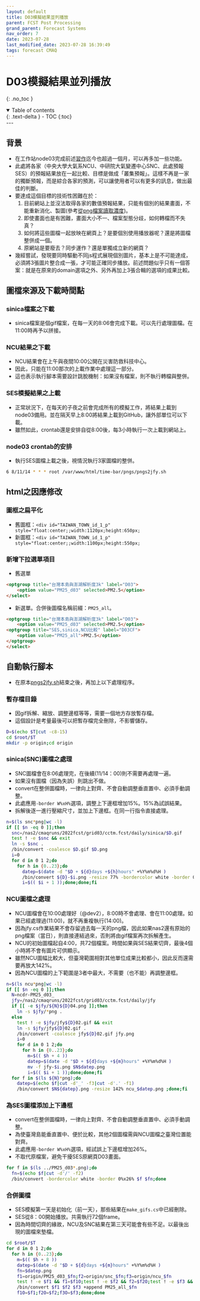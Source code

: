 ```yaml
---
layout: default
title: D03模擬結果並列播放
parent: FCST Post Processing
grand_parent: Forecast Systems
nav_order: 7
date: 2023-07-28
last_modified_date: 2023-07-28 16:39:49
tags: forecast CMAQ
---
```


# D03模擬結果並列播放

{: .no_toc }

<details open markdown="block">
  <summary>
    Table of contents
  </summary>
  {: .text-delta }
- TOC
{:toc}
</details>
---

## 背景

- 在工作站node03完成前述[習作](6.NCDR_demo.md)迄今也超過一個月，可以再多加一些功能。
- 此處將各家（中央大學大氣系NCU、中研院大氣變遷中心SNC、此處預報SES）的預報結果放在一起比較、目標是做成「叢集預報」。這樣不再是一家的獨斷預報，而是綜合各家的預測，可以讓使用者可以有更多的訊息，做出最佳的判斷。
- 要達成這個目標的技術性困難在於：
  1. 目前網站上並沒法取得各家的數值預報結果，只能有個別的結果畫面，不能重新消化、製圖(參考[從png檔案讀取濃度][1])。
  2. 即使畫面也是有困難，畫面大小不一、檔案型態分歧，如何轉檔而不失真？
  3. 如何將這些圖檔一起放映在網頁上？是要個別使用播放器呢？還是將圖檔整併成一個。
  4. 原網站是要廢去？同步運作？還是單獨成立新的網頁？
- 幾經嘗試，發現要同時驅動不同js程式展現個別圖片，基本上是不可能達成，必須將3張圖片整合成一張，才可能正確同步播放。前述問題似乎只有一個答案：就是在原來的domain選項之外、另外再加上3張合輯的選項的成果比較。

## 圖檔來源及下載時間點

### sinica檔案之下載

- sinica檔案是個gif檔案，在每一天的8:06會完成下載。可以先行處理圖檔。在11:00時再予以拼接。

### NCU結果之下載

- NCU結果會在上午與夜間10:00公開在災害防救科技中心。
- 因此，只能在11:00那次的上載作業中處理這一部分。
- 這也表示執行腳本需要設計跳脫機制：如果沒有檔案，則不執行轉檔與整併。

### SES模擬結果之上載

- 正常狀況下，在每天的子夜之前會完成所有的模擬工作，將結果上載到node03備用。並在隔天早上8:00將結果上載到GitHub，讓外部單位可以下載。
- 雖然如此，crontab還是安排自從8:00後，每3小時執行一次上載到網站上。

### node03 crontab的安排

- 執行SES圖檔上載之後，視情況執行3家圖檔的整併。

```bash
6 8/11/14 * * * root /var/www/html/time-bar/pngs/pngs2jfy.sh
```

## html之因應修改

### 圖框之扁平化

- 舊圖框：`<div id="TAIWAN_TOWN_id_1_p" style="float:center;;width:1120px;height:650px;`
- 新圖框：`<div id="TAIWAN_TOWN_id_1_p" style="float:center;;width:1100px;height:550px;`

### 新增下拉選單項目

- 舊選單

```html
<optgroup title="台灣本島與澎湖解析度3k" label="D03">
    <option value="PM25_d03" selected>PM2.5</option>
</select>
```

- 新選單。合併後圖檔名稱前綴：`PM25_all`。

```html
<optgroup title="台灣本島與澎湖解析度3k" label="D03">
    <option value="PM25_d03" selected>PM2.5</option>
<optgroup title="SES,sinica,NCU比較" label="D03CF">
    <option value="PM25_all">PM2.5</option>
</optgroup>
</select>
```

## 自動執行腳本

- 在原本[pngs2jfy.sh](6.NCDR_demo.md#自動執行腳本)結束之後，再加上以下處理程序。

### 暫存檔目錄

- 因gif拆解、縮放、調整邊框等等，需要一個地方存放暫存檔。
- 這個設計是考量最後可以把暫存檔完全刪除，不影響儲存。

```bash
D=$(echo $T|cut -c8-15)
cd $root/$T
mkdir -p origin;cd origin
```

### sinica(SNC)圖檔之處理

- SNC圖檔會在8:06處理完，在後續(11/14：00)則不需要再處理一遍。
- 如果沒有圖檔（因為失誤）則跳出不做。
- convert在整併圖檔時，一律向上對齊、不會自動調整垂直置中、必須手動調整。
- 此處應用`-border W%xH%`選項，調整上下邊框增加15%。15%為試誤結果。
- 拆解後逐一進行壓縮尺寸，並加上下邊框。在同一行指令直接處理。

```bash
n=$(ls snc*png|wc -l)
if [[ $n -eq 0 ]];then
  snc=/nas2/cmaqruns/2022fcst/grid03/cctm.fcst/daily/sinica/$D.gif
  test ! -e $snc && exit
  ln -s $snc .
  /bin/convert -coalesce $D.gif $D.png
  i=0
  for d in 0 1 2;do
    for h in {0..23};do
      datep=$(date -d "$D + ${d}days +${h}hours" +%Y%m%d%H )
      /bin/convert ${D}-$i.png -resize 77% -bordercolor white -border 0%x15% snc_$datep.png
      i=$(( $i + 1 ));done;done;fi
```

### NCU圖檔之處理

- NCU圖檔會在10:00處理好（@dev2），8:00時不會處理、會在11:00處理。如果已經處理過(11:00)，就不再重複執行(14:00)。
- 因為jfy.cs作業結果不會存留過去每一天的png檔，因此如果nas2還有原始的png檔案（當日），則直接連結過來，否則將由gif檔案再次拆解產生。
- NCU的初始圖檔起自4:00，共72個檔案。時間如果與SES結果切齊，最後4個小時將不會有圖片可供顯示。
- 雖然NCU圖幅比較大，但臺灣範圍相對其他單位成果比較都小，因此反而還需要再放大142%。
- 因為NCU圖檔的上下範圍是3者中最大，不需要（也不能）再調整邊框。

```bash
n=$(ls ncu*png|wc -l)
if [[ $n -eq 0 ]];then
  N=ncdr-PM25_d03_
  jfy=/nas2/cmaqruns/2022fcst/grid03/cctm.fcst/daily/jfy
  if [[ -e $jfy/${N}${D}04.png ]];then
    ln -s $jfy/*png .
  else
    test ! -e $jfy/jfy${D}02.gif && exit
    ln -s $jfy/jfy${D}02.gif .
    /bin/convert -coalesce jfy${D}02.gif jfy.png
    i=0
    for d in 0 1 2;do
      for h in {0..23};do
        m=$(( $h + 4 ))
        datep=$(date -d "$D + ${d}days +${m}hours" +%Y%m%d%H )
        mv -f jfy-$i.png $N$datep.png
        i=$(( $i + 1 ));done;done;fi
  for f in $(ls ${N}*png);do
    datep=$(echo $f|cut -d'_' -f3|cut -d'.' -f1)
    /bin/convert $N${datep}.png -resize 142% ncu_$datep.png ;done;fi
```

### 為SES圖檔添加上下邊框

- convert在整併圖檔時，一律向上對齊、不會自動調整垂直置中、必須手動調整。
- 為使臺灣島能垂直置中、便於比較，其他2個圖檔需與NCU圖檔之臺灣位置能對齊。
- 此處應用`-border W%xH%`選項，經試誤上下邊框增加26%。
- 不取代原檔案，避免干擾SES原網頁D03畫面。

```bash
for f in $(ls ../PM25_d03*.png);do
  fn=$(echo $f|cut -d'/' -f2)
  /bin/convert -bordercolor white -border 0%x26% $f $fn;done
```

### 合併圖檔

- SES模擬第一天是初始化（前一天），那些結果在`make_gifs.cs`中已經刪除。
- SES從8：00開始播放。共需執行72個frame。
- 因為時間切齊的緣故，NCU及SNC結果在第三天可能會有些不足。以最後出現的圖檔來墊檔。

```bash
cd $root/$T
for d in 0 1 2;do
  for h in {0..23};do
    m=$(( $h + 8 ))
    datep=$(date -d "$D + ${d}days +${m}hours" +%Y%m%d%H )
    fn=$datep.png
    f1=origin/PM25_d03_$fn;f2=origin/snc_$fn;f3=origin/ncu_$fn
    test ! -e $f1 && f1=$f1O;test ! -e $f2 && f2=$f2O;test ! -e $f3 && f3=$f3O
    /bin/convert $f1 $f2 $f3 +append PM25_all_$fn
    f1O=$f1;f2O=$f2;f3O=$f3;done;done
```

[1]: https://sinotec2.github.io/Focus-on-Air-Quality/utilities/Graphics/rdpng/ "由圖面顏色讀取濃度值"
